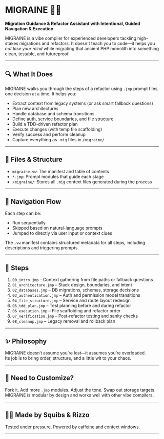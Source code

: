 # MIGRAINE 🧠💥
**Migration Guidance & Refactor Assistant with Intentional, Guided Navigation & Execution**

MIGRAINE is a vibe compiler for experienced developers tackling high-stakes migrations and refactors. It doesn't teach you to code—it helps you *not lose your mind* while migrating that ancient PHP monolith into something clean, testable, and futureproof.

---

## 🔍 What It Does

MIGRAINE walks you through the steps of a refactor using `.jmp` prompt files, one decision at a time. It helps you:

- Extract context from legacy systems (or ask smart fallback questions)
- Plan new architectures
- Handle database and schema transitions
- Define auth, service boundaries, and file structure
- Build a TDD-driven refactor plan
- Execute changes (with temp file scaffolding)
- Verify success and perform cleanup
- Capture everything as `.mig` files in `/migraine/`

---

## 📁 Files & Structure

- `migraine.vw`: The manifest and table of contents
- `*.jmp`: Prompt modules that guide each stage
- `/migraine/`: Stores all `.mig` context files generated during the process

---

## 🧭 Navigation Flow

Each step can be:
- Run sequentially
- Skipped based on natural-language prompts
- Jumped to directly via user input or context clues

The `.vw` manifest contains structured metadata for all steps, including descriptions and triggering prompts.

---

## 🚦 Steps

1. `00_intro.jmp` – Context gathering from file paths or fallback questions  
2. `01_architecture.jmp` – Stack design, boundaries, and intent  
3. `02_databases.jmp` – DB migrations, schemas, storage decisions  
4. `03_authentication.jmp` – Auth and permission model transitions  
5. `04_file_structure.jmp` – Service and route layout redesign  
6. `05_tdd_plan.jmp` – Test planning before and during refactor  
7. `06_execution.jmp` – File scaffolding and refactor order  
8. `07_verification.jmp` – Post-refactor testing and sanity checks  
9. `08_cleanup.jmp` – Legacy removal and rollback plan  

---

## ✨ Philosophy

MIGRAINE doesn’t assume you’re lost—it assumes you’re overloaded.  
Its job is to bring order, structure, and a little wit to your chaos.

---

## 🧵 Need to Customize?

Fork it. Add more `.jmp` modules. Adjust the tone. Swap out storage targets. MIGRAINE is modular by design and works well with other vibe compilers.

---

## 🧑‍🚀 Made by Squibs & Rizzo

Tested under pressure. Powered by caffeine and context windows.

---
